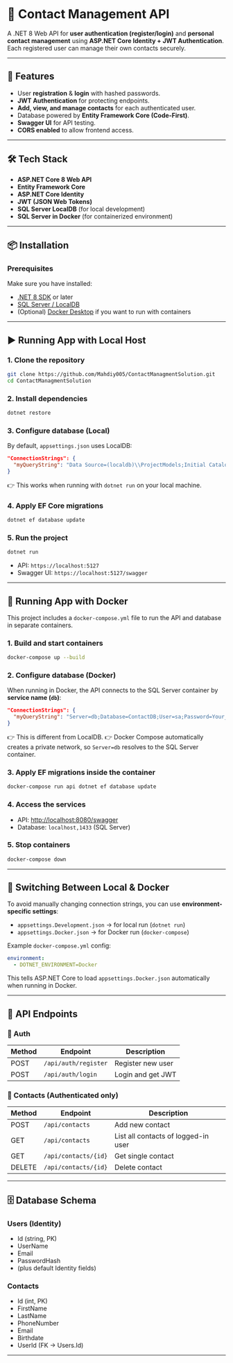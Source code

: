 
# 📘 Contact Management API

A .NET 8 Web API for **user authentication (register/login)** and **personal contact management** using **ASP.NET Core Identity + JWT Authentication**.  
Each registered user can manage their own contacts securely.

---

## 🚀 Features
- User **registration** & **login** with hashed passwords.
- **JWT Authentication** for protecting endpoints.
- **Add, view, and manage contacts** for each authenticated user.
- Database powered by **Entity Framework Core (Code-First)**.
- **Swagger UI** for API testing.
- **CORS enabled** to allow frontend access.

---

## 🛠 Tech Stack
- **ASP.NET Core 8 Web API**
- **Entity Framework Core**
- **ASP.NET Core Identity**
- **JWT (JSON Web Tokens)**
- **SQL Server LocalDB** (for local development)
- **SQL Server in Docker** (for containerized environment)

---

## 📦 Installation

### Prerequisites
Make sure you have installed:
- [.NET 8 SDK](https://dotnet.microsoft.com/download/dotnet/8.0) or later  
- [SQL Server / LocalDB](https://learn.microsoft.com/en-us/sql/database-engine/configure-windows/sql-server-express-localdb)  
- (Optional) [Docker Desktop](https://www.docker.com/products/docker-desktop) if you want to run with containers  

---

## ▶ Running App with Local Host

### 1. Clone the repository
```bash
git clone https://github.com/Mahdiy005/ContactManagmentSolution.git
cd ContactManagmentSolution
````

### 2. Install dependencies

```bash
dotnet restore
```

### 3. Configure database (Local)

By default, `appsettings.json` uses LocalDB:

```json
"ConnectionStrings": {
  "myQueryString": "Data Source=(localdb)\\ProjectModels;Initial Catalog=ContactDB;Integrated Security=True;Encrypt=False"
}
```

👉 This works when running with `dotnet run` on your local machine.

### 4. Apply EF Core migrations

```bash
dotnet ef database update
```

### 5. Run the project

```bash
dotnet run
```

* API: `https://localhost:5127`
* Swagger UI: `https://localhost:5127/swagger`

---

## 🐳 Running App with Docker

This project includes a `docker-compose.yml` file to run the API and database in separate containers.

### 1. Build and start containers

```bash
docker-compose up --build
```

### 2. Configure database (Docker)

When running in Docker, the API connects to the SQL Server container by **service name (`db`)**:

```json
"ConnectionStrings": {
  "myQueryString": "Server=db;Database=ContactDB;User=sa;Password=Your_strong_password123;TrustServerCertificate=True;MultipleActiveResultSets=true"
}
```

👉 This is different from LocalDB.
👉 Docker Compose automatically creates a private network, so `Server=db` resolves to the SQL Server container.

### 3. Apply EF migrations inside the container

```bash
docker-compose run api dotnet ef database update
```

### 4. Access the services

* API: [http://localhost:8080/swagger](http://localhost:8080/swagger)
* Database: `localhost,1433` (SQL Server)

### 5. Stop containers

```bash
docker-compose down
```

---

## 🔄 Switching Between Local & Docker

To avoid manually changing connection strings, you can use **environment-specific settings**:

* `appsettings.Development.json` → for local run (`dotnet run`)
* `appsettings.Docker.json` → for Docker run (`docker-compose`)

Example `docker-compose.yml` config:

```yaml
environment:
  - DOTNET_ENVIRONMENT=Docker
```

This tells ASP.NET Core to load `appsettings.Docker.json` automatically when running in Docker.

---

## 📡 API Endpoints

### 🔑 Auth

| Method | Endpoint             | Description       |
| ------ | -------------------- | ----------------- |
| POST   | `/api/auth/register` | Register new user |
| POST   | `/api/auth/login`    | Login and get JWT |

### 📒 Contacts (Authenticated only)

| Method | Endpoint             | Description                         |
| ------ | -------------------- | ----------------------------------- |
| POST   | `/api/contacts`      | Add new contact                     |
| GET    | `/api/contacts`      | List all contacts of logged-in user |
| GET    | `/api/contacts/{id}` | Get single contact                  |
| DELETE | `/api/contacts/{id}` | Delete contact                      |

---

## 🗄 Database Schema

### Users (Identity)

* Id (string, PK)
* UserName
* Email
* PasswordHash
* (plus default Identity fields)

### Contacts

* Id (int, PK)
* FirstName
* LastName
* PhoneNumber
* Email
* Birthdate
* UserId (FK → Users.Id)

---


